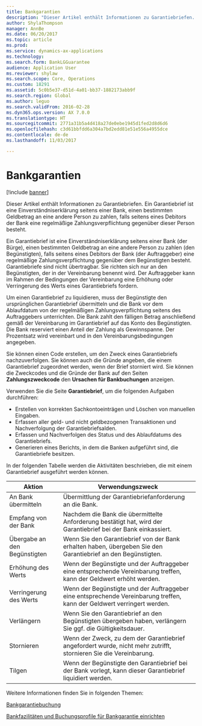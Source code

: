 ```yaml
---
title: Bankgarantien
description: "Dieser Artikel enthält Informationen zu Garantiebriefen. Ein Garantiebrief ist eine Einverständniserklärung seitens einer Bank, einen bestimmten Geldbetrag an eine andere Person zu zahlen, falls seitens eines Debitors der Bank eine regelmäßige Zahlungsverpflichtung gegenüber dieser Person besteht."
author: ShylaThompson
manager: AnnBe
ms.date: 06/20/2017
ms.topic: article
ms.prod: 
ms.service: dynamics-ax-applications
ms.technology: 
ms.search.form: BankLGGuarantee
audience: Application User
ms.reviewer: shylaw
ms.search.scope: Core, Operations
ms.custom: 18291
ms.assetid: 5c0b5e37-d51d-4a01-bb37-1882173abb9f
ms.search.region: Global
ms.author: leguo
ms.search.validFrom: 2016-02-28
ms.dyn365.ops.version: AX 7.0.0
ms.translationtype: HT
ms.sourcegitcommit: 2771a31b5a4d418a27de0ebe1945d1fed2d8d6d6
ms.openlocfilehash: c3d61bbfdd6a304a7bd2edd81e51e556a4955dce
ms.contentlocale: de-de
ms.lasthandoff: 11/03/2017

---
```


# <a name="letters-of-guarantee"></a>Bankgarantien

[!include [banner](../includes/banner.md)]

Dieser Artikel enthält Informationen zu Garantiebriefen. Ein Garantiebrief ist eine Einverständniserklärung seitens einer Bank, einen bestimmten Geldbetrag an eine andere Person zu zahlen, falls seitens eines Debitors der Bank eine regelmäßige Zahlungsverpflichtung gegenüber dieser Person besteht. 

Ein Garantiebrief ist eine Einverständniserklärung seitens einer Bank (der Bürge), einen bestimmten Geldbetrag an eine andere Person zu zahlen (den Begünstigten), falls seitens eines Debitors der Bank (der Auftraggeber) eine regelmäßige Zahlungsverpflichtung gegenüber dem Begünstigten besteht. Garantiebriefe sind nicht übertragbar. Sie richten sich nur an den Begünstigten, der in der Vereinbarung benennt wird. Der Auftraggeber kann im Rahmen der Bedingungen der Vereinbarung eine Erhöhung oder Verringerung des Werts eines Garantiebriefs fordern. 

Um einen Garantiebrief zu liquidieren, muss der Begünstigte den ursprünglichen Garantiebrief übermitteln und die Bank vor dem Ablaufdatum von der regelmäßigen Zahlungsverpflichtung seitens des Auftraggebers unterrichten. Die Bank zahlt den fälligen Betrag anschließend gemäß der Vereinbarung im Garantiebrief auf das Konto des Begünstigten. Die Bank reserviert einen Anteil der Zahlung als Gewinnspanne. Der Prozentsatz wird vereinbart und in den Vereinbarungsbedingungen angegeben. 

Sie können einen Code erstellen, um den Zweck eines Garantiebriefs nachzuverfolgen. Sie können auch die Gründe angeben, die einem Garantiebrief zugeordnet werden, wenn der Brief storniert wird. Sie können die Zweckcodes und die Gründe der Bank auf den Seiten **Zahlungszweckcode** den **Ursachen für Bankbuchungen** anzeigen. 

Verwenden Sie die Seite **Garantiebrief**, um die folgenden Aufgaben durchführen:

-   Erstellen von korrekten Sachkontoeinträgen und Löschen von manuellen Eingaben.
-   Erfassen aller geld- und nicht geldbezogenen Transaktionen und Nachverfolgung der Garantiebriefsalden.
-   Erfassen und Nachverfolgen des Status und des Ablaufdatums des Garantiebriefs.
-   Generieren eines Berichts, in dem die Banken aufgeführt sind, die Garantiebriefe besitzen.

In der folgenden Tabelle werden die Aktivitäten beschrieben, die mit einem Garantiebrief ausgeführt werden können.

| Aktion              | Verwendungszweck                                                                                                                   |
|---------------------|---------------------------------------------------------------------------------------------------------------------------|
| An Bank übermitteln      | Übermittlung der Garantiebriefanforderung an die Bank.                                                                       |
| Empfang von der Bank   | Nachdem die Bank die übermittelte Anforderung bestätigt hat, wird der Garantiebrief bei der Bank einkassiert.                            |
| Übergabe an den Begünstigten | Wenn Sie den Garantiebrief von der Bank erhalten haben, übergeben Sie den Garantiebrief an den Begünstigten.              |
| Erhöhung des Werts      | Wenn der Begünstigte und der Auftraggeber eine entsprechende Vereinbarung treffen, kann der Geldwert erhöht werden.                                                  |
| Verringerung des Werts      | Wenn der Begünstigte und der Auftraggeber eine entsprechende Vereinbarung treffen, kann der Geldwert verringert werden.                                                  |
| Verlängern              | Wenn Sie den Garantiebrief an den Begünstigten übergeben haben, verlängern Sie ggf. die Gültigkeitsdauer. |
| Stornieren              | Wenn der Zweck, zu dem der Garantiebrief angefordert wurde, nicht mehr zutrifft, stornieren Sie die Vereinbarung.                  |
| Tilgen           | Wenn der Begünstigte den Garantiebrief bei der Bank vorlegt, kann dieser Garantiebrief liquidiert werden.                      |


Weitere Informationen finden Sie in folgenden Themen:

[Bankgarantiebuchung](tasks/letter-guarantee-transaction.md)

[Bankfazilitäten und Buchungsprofile für Bankgarantie einrichten](tasks/set-up-bank-facilities-posting-profiles.md)



